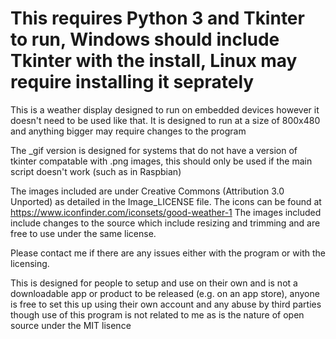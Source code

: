 # This requires Python 3 and Tkinter to run, Windows should include Tkinter with the install, Linux may require installing it seprately

This is a weather display designed to run on embedded devices however it doesn't need to be used like that. It is designed to run at a size of 800x480 and anything bigger may require changes to the program

The _gif version is designed for systems that do not have a version of tkinter compatable with .png images, this should only be used if the main script doesn't work (such as in Raspbian)

The images included are under Creative Commons (Attribution 3.0 Unported) as detailed in the Image_LICENSE file. The icons can be found at https://www.iconfinder.com/iconsets/good-weather-1 The images included include changes to the source which include resizing and trimming and are free to use under the same license.

Please contact me if there are any issues either with the program or with the licensing.

This is designed for people to setup and use on their own and is not a downloadable app or product to be released (e.g. on an app store), anyone is free to set this up using their own account and any abuse by third parties though use of this program is not related to me as is the nature of open source under the MIT lisence